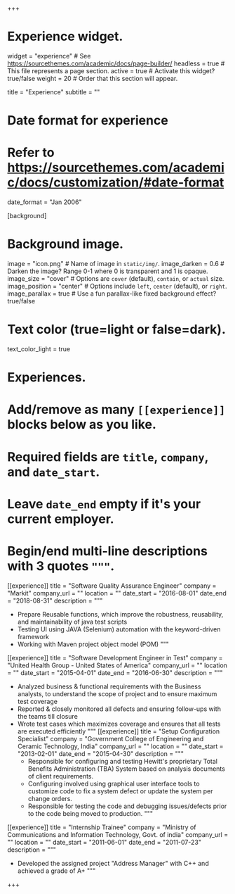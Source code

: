 +++

# Experience widget.
widget = "experience"  # See https://sourcethemes.com/academic/docs/page-builder/
headless = true  # This file represents a page section.
active = true  # Activate this widget? true/false
weight = 20  # Order that this section will appear.

title = "Experience"
subtitle = ""

# Date format for experience
#   Refer to https://sourcethemes.com/academic/docs/customization/#date-format
date_format = "Jan 2006"

[background]
  
  # Background image.
  image = "icon.png"  # Name of image in `static/img/`.
  image_darken = 0.6  # Darken the image? Range 0-1 where 0 is transparent and 1 is opaque.
  image_size = "cover"  #  Options are `cover` (default), `contain`, or `actual` size.
  image_position = "center"  # Options include `left`, `center` (default), or `right`.
  image_parallax = true  # Use a fun parallax-like fixed background effect? true/false

  # Text color (true=light or false=dark).
  text_color_light = true

# Experiences.
#   Add/remove as many `[[experience]]` blocks below as you like.
#   Required fields are `title`, `company`, and `date_start`.
#   Leave `date_end` empty if it's your current employer.
#   Begin/end multi-line descriptions with 3 quotes `"""`.
[[experience]]
  title = "Software Quality Assurance Engineer"
  company = "Markit"
  company_url = ""
  location = ""
  date_start = "2016-08-01"
  date_end = "2018-08-31"
  description = """
- Prepare Reusable functions, which improve the robustness, reusability, and maintainability of java test scripts
- Testing UI using JAVA (Selenium) automation with the keyword-driven framework
- Working with Maven project object model (POM) 
  """

[[experience]]
  title = "Software Development Engineer in Test"
  company = "United Health Group - United States of America"
  company_url = ""
  location = ""
  date_start = "2015-04-01"
  date_end = "2016-06-30"
  description = """
- Analyzed business & functional requirements with the Business analysts, to understand the scope of project and to ensure maximum test coverage
- Reported & closely monitored all defects and ensuring follow-ups with the teams till closure
- Wrote test cases which maximizes coverage and ensures that all tests are executed efficiently
  """
[[experience]]
  title = "Setup Configuration Specialist"
  company = "Government College of Engineering and Ceramic Technology, India"
  company_url = ""
  location = ""
  date_start = "2013-02-01"
  date_end = "2015-04-30"
  description = """
  - Responsible for configuring and testing Hewitt's proprietary Total Benefits Administration (TBA) System based on analysis documents of client requirements.
  - Configuring involved using graphical user interface tools to customize code to fix a system defect or update the system per change orders.
  - Responsible for testing the code and debugging issues/defects prior to the code being moved to production.
  """

[[experience]]
  title = "Internship Trainee"
  company = "Ministry of Communications and Information Technology, Govt. of india"
  company_url = ""
  location = ""
  date_start = "2011-06-01"
  date_end = "2011-07-23"
  description = """
  - Developed the assigned project "Address Manager" with C++ and achieved a grade of A+
  """


+++
